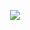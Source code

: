 <p align="center">
  <img src="https://capsule-render.vercel.app/api?text=G̸͆͊L̷̓͊1̴̤̐T̶̝̏C̵̲͘H̶̥̾&animation=fadeIn&type=waving&color=gradient&height=100"/>
</p>
